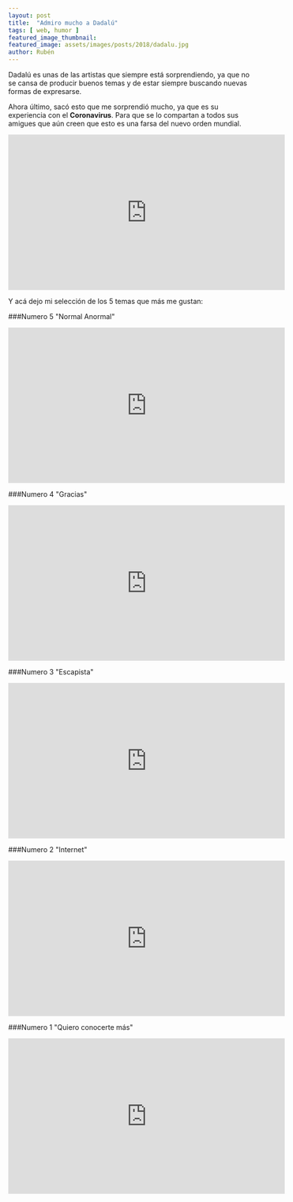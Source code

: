 ```yaml
---
layout: post
title:  "Admiro mucho a Dadalú"
tags: [ web, humor ]
featured_image_thumbnail:
featured_image: assets/images/posts/2018/dadalu.jpg
author: Rubén
---
```


Dadalú es unas de las artistas que siempre está sorprendiendo, ya que no se cansa de producir buenos temas y de estar siempre buscando nuevas formas de expresarse.

Ahora último, sacó esto que me sorprendió mucho, ya que es su experiencia con el **Coronavirus**. Para que se lo compartan a todos sus amigues que aún creen que esto es una farsa del nuevo orden mundial.

<iframe width="560" height="315" src="https://www.youtube.com/embed/uSimipve-gE" frameborder="0" allow="accelerometer; autoplay; encrypted-media; gyroscope; picture-in-picture" allowfullscreen></iframe>

Y acá dejo mi selección de los 5 temas que más me gustan:

###Numero 5 "Normal Anormal"

<iframe width="560" height="315" src="https://www.youtube.com/embed/Y8FgUhiMrUY" frameborder="0" allow="accelerometer; autoplay; encrypted-media; gyroscope; picture-in-picture" allowfullscreen></iframe>

###Numero 4 "Gracias"

<iframe width="560" height="315" src="https://www.youtube.com/embed/wv5BZTTwYHg" frameborder="0" allow="accelerometer; autoplay; encrypted-media; gyroscope; picture-in-picture" allowfullscreen></iframe>

###Numero 3 "Escapista"

<iframe width="560" height="315" src="https://www.youtube.com/embed/8HMx5R3OZh0" frameborder="0" allow="accelerometer; autoplay; encrypted-media; gyroscope; picture-in-picture" allowfullscreen></iframe>

###Numero 2 "Internet"

<iframe width="560" height="315" src="https://www.youtube.com/embed/52onTGn9TEU" frameborder="0" allow="accelerometer; autoplay; encrypted-media; gyroscope; picture-in-picture" allowfullscreen></iframe>

###Numero 1 "Quiero conocerte más"

<iframe width="560" height="315" src="https://www.youtube.com/embed/vusSAk74C-E" frameborder="0" allow="accelerometer; autoplay; encrypted-media; gyroscope; picture-in-picture" allowfullscreen></iframe>
